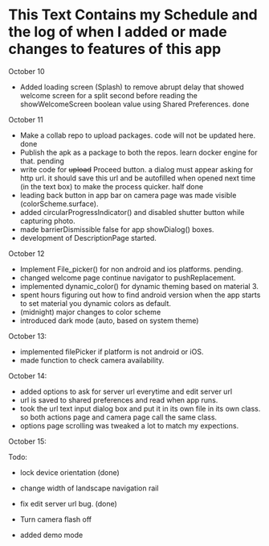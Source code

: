 # This Text Contains my Schedule and the log of when I added or made changes to features of this app

October 10

- Added loading screen (Splash) to remove abrupt delay that showed welcome screen for a split second before reading the showWelcomeScreen boolean value using Shared Preferences. done

October 11

- Make a collab repo to upload packages. code will not be updated here. done
- Publish the apk as a package to both the repos. learn docker engine for that. pending
- write code for ~~upload~~ Proceed button. a dialog must appear asking for http url. it should save this url and be autofilled when opened next time (in the text box) to make the process quicker. half done
- leading back button in app bar on camera page was made visible (colorScheme.surface).
- added circularProgressIndicator() and disabled shutter button while capturing photo.
- made barrierDismissible false for app showDialog() boxes.
- development of DescriptionPage started.

October 12

- Implement File_picker() for non android and ios platforms. pending.
- changed welcome page continue navigator to pushReplacement.
- implemented dynamic_color() for dynamic theming based on material 3.
- spent hours figuring out how to find android version when the app starts to set material you dynamic colors as default.
- (midnight) major changes to color scheme
- introduced dark mode (auto, based on system theme)

October 13:

- implemented filePicker if platform is not android or iOS.
- made function to check camera availability.

October 14:

- added options to ask for server url everytime and edit server url
- url is saved to shared preferences and read when app runs.
- took the url text input dialog box and put it in its own file in its own class. so both actions page and camera page call the same class.
- options page scrolling was tweaked a lot to match my expections.

October 15:

Todo:

- lock device orientation (done)
- change width of landscape navigation rail
- fix edit server url bug. (done)
- Turn camera flash off

- added demo mode
